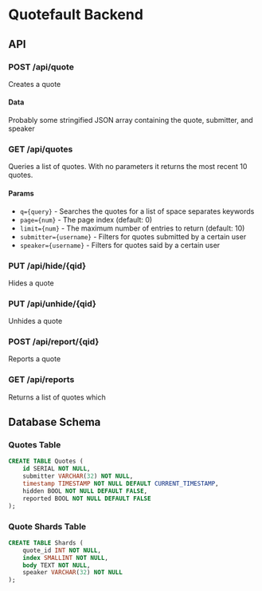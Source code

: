 # Quotefault Backend

## API

### POST /api/quote

Creates a quote

#### Data

Probably some stringified JSON array containing the quote, submitter, and speaker

### GET /api/quotes

Queries a list of quotes. With no parameters it returns the most recent 10 quotes.

#### Params

* `q={query}` - Searches the quotes for a list of space separates keywords
* `page={num}` - The page index (default: 0)
* `limit={num}` - The maximum number of entries to return (default: 10)
* `submitter={username}` - Filters for quotes submitted by a certain user
* `speaker={username}` - Filters for quotes said by a certain user

### PUT /api/hide/{qid}

Hides a quote

### PUT /api/unhide/{qid}

Unhides a quote

### POST /api/report/{qid}

Reports a quote

### GET /api/reports

Returns a list of quotes which 

## Database Schema

### Quotes Table

```SQL
CREATE TABLE Quotes (
    id SERIAL NOT NULL,
    submitter VARCHAR(32) NOT NULL,
    timestamp TIMESTAMP NOT NULL DEFAULT CURRENT_TIMESTAMP,
    hidden BOOL NOT NULL DEFAULT FALSE,
    reported BOOL NOT NULL DEFAULT FALSE
);
```

### Quote Shards Table

```SQL
CREATE TABLE Shards (
    quote_id INT NOT NULL,
    index SMALLINT NOT NULL,
    body TEXT NOT NULL,
    speaker VARCHAR(32) NOT NULL
);
```
